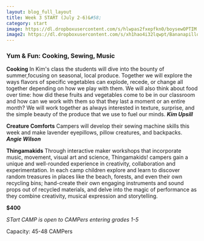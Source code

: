 ```yaml
---
layout: blog_full_layout
title: Week 3 START (July 2-6)&#58; 
category: start
image: https://dl.dropboxusercontent.com/s/hlwpas2fxepfkn0/boysewOPTIM.jpg?dl=0
image2: https://dl.dropboxusercontent.com/s/xh1hao4i32lqwpt/Bananapillow_Optim.jpg?dl=0
---
```


### Yum & Fun: Cooking, Sewing, Music
**Cooking**
In Kim's class the students will dive into the bounty of summer,focusing on seasonal, local produce. Together we will explore the ways flavors of specific vegetables can explode, recede, or change all together depending on how we play with them. We will also think about food over time: how did these fruits and vegetables come to be in our classroom and how can we work with them so that they last a moment or an entire month? We will work together as always interested in texture, surprise, and the simple beauty of the produce that we use to fuel our minds.
**_Kim Upsill_**


**Creature Comforts**
Campers will develop their sewing machine skills this week and make lavender eyepillows, pillow creatures, and backpacks.
**_Angie Wilson_**


**Thingamakids**
Through interactive maker workshops that incorporate music, movement, visual art and science, Thingamakids! campers gain a unique and well-rounded experience in creativity, collaboration and experimentation. In each camp children explore and learn to discover random treasures in places like the beach, forests, and even their own recycling bins; hand-create their own engaging instruments and sound props out of recycled materials, and delve into the magic of performance as they combine creativity, musical expression and storytelling.




**$400**

*STart CAMP is open to CAMPers entering grades 1-5*

Capacity: 45-48 CAMPers